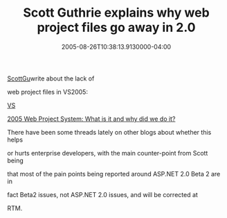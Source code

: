 ﻿---
title: Scott Guthrie explains why web project files go away in 2.0
date: "2005-08-26T10:38:13.9130000-04:00"
description: There have been some threads lately on other blogs about whether
featuredImage: img/1915-featured.png
---

[ScottGu](http://weblogs.asp.net/scottgu)write about the lack of

web project files in VS2005:

[VS](http://weblogs.asp.net/scottgu/archive/2005/08/21/423201.aspx)

[2005 Web Project System: What is it and why did we do it?](http://weblogs.asp.net/scottgu/archive/2005/08/21/423201.aspx)

There have been some threads lately on other blogs about whether this helps

or hurts enterprise developers, with the main counter-point from Scott being

that most of the pain points being reported around ASP.NET 2.0 Beta 2 are in

fact Beta2 issues, not ASP.NET 2.0 issues, and will be corrected at

RTM.

